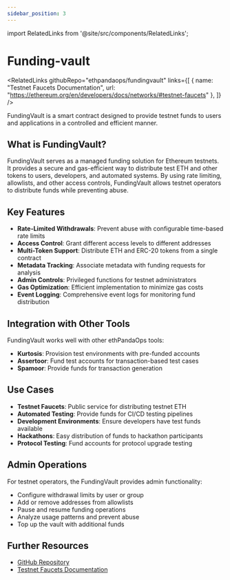 ```yaml
---
sidebar_position: 3
---
```



import RelatedLinks from '@site/src/components/RelatedLinks';

# Funding-vault

<RelatedLinks 
  githubRepo="ethpandaops/fundingvault"
  links={[
    {
      name: "Testnet Faucets Documentation",
      url: "https://ethereum.org/en/developers/docs/networks/#testnet-faucets"
    },
  ]}
/>


FundingVault is a smart contract designed to provide testnet funds to users and applications in a controlled and efficient manner.

## What is FundingVault?

FundingVault serves as a managed funding solution for Ethereum testnets. It provides a secure and gas-efficient way to distribute test ETH and other tokens to users, developers, and automated systems. By using rate limiting, allowlists, and other access controls, FundingVault allows testnet operators to distribute funds while preventing abuse.

## Key Features

- **Rate-Limited Withdrawals**: Prevent abuse with configurable time-based rate limits
- **Access Control**: Grant different access levels to different addresses
- **Multi-Token Support**: Distribute ETH and ERC-20 tokens from a single contract
- **Metadata Tracking**: Associate metadata with funding requests for analysis
- **Admin Controls**: Privileged functions for testnet administrators
- **Gas Optimization**: Efficient implementation to minimize gas costs
- **Event Logging**: Comprehensive event logs for monitoring fund distribution

## Integration with Other Tools

FundingVault works well with other ethPandaOps tools:

- **Kurtosis**: Provision test environments with pre-funded accounts
- **Assertoor**: Fund test accounts for transaction-based test cases
- **Spamoor**: Provide funds for transaction generation

## Use Cases

- **Testnet Faucets**: Public service for distributing testnet ETH
- **Automated Testing**: Provide funds for CI/CD testing pipelines
- **Development Environments**: Ensure developers have test funds available
- **Hackathons**: Easy distribution of funds to hackathon participants
- **Protocol Testing**: Fund accounts for protocol upgrade testing

## Admin Operations

For testnet operators, the FundingVault provides admin functionality:

- Configure withdrawal limits by user or group
- Add or remove addresses from allowlists
- Pause and resume funding operations
- Analyze usage patterns and prevent abuse
- Top up the vault with additional funds

## Further Resources

- [GitHub Repository](https://github.com/ethpandaops/fundingvault)
- [Testnet Faucets Documentation](https://ethereum.org/en/developers/docs/networks/#testnet-faucets) 